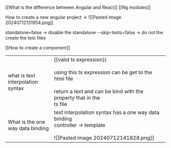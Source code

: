 [[What is the difference between Angular and React]]
[[Ng modules]]

How to create a new angular project -> 
![[Pasted image 20240712131954.png]]

standalone=false -> disable the standalone
--skip-tests=false -> do not the create the test files

[[How to create a component]]

|                                       |                                                                                                                                                                    |
| ------------------------------------- | ------------------------------------------------------------------------------------------------------------------------------------------------------------------ |
| what is text <br>interpolation syntax | {{valid ts expression}}<br><br>using this ts expression can be get to the html file<br><br>return a text and can be bind with the property that in the <br>ts file |
| What is the one <br>way data binding  | text interpolation syntax has a one way data binding<br>controller -> template<br><br>![[Pasted image 20240712141828.png]]                                         |


